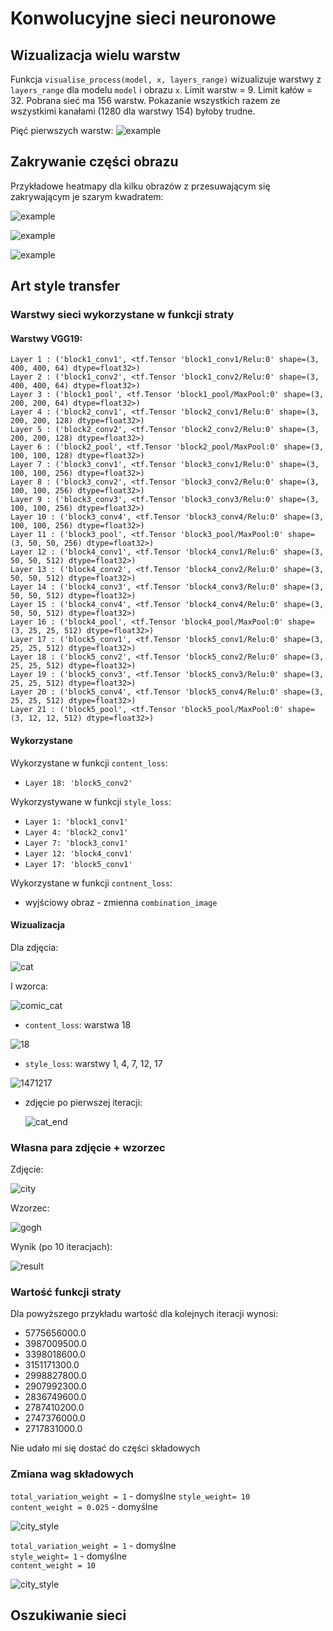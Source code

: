 # Konwolucyjne sieci neuronowe

## Wizualizacja wielu warstw

Funkcja `visualise_process(model, x, layers_range)` wizualizuje warstwy z `layers_range` dla modelu `model` i obrazu `x`. Limit warstw = 9. Limit kałów = 32. Pobrana sieć ma 156 warstw. Pokazanie wszystkich razem ze wszystkimi kanałami (1280 dla warstwy 154) byłoby trudne.

Pięć pierwszych warstw:
![example](resources/visualise_example.png)

## Zakrywanie części obrazu

Przykładowe heatmapy dla kilku obrazów z przesuwającym się zakrywającym je szarym kwadratem:

![example](resources/nosacz.png)

![example](resources/ship.png)

![example](resources/pomeranian.png)

## Art style transfer

### Warstwy sieci wykorzystane w funkcji straty

#### Warstwy VGG19:

```Layer 0 : ('input_1', <tf.Tensor 'concat:0' shape=(3, 400, 400, 3) dtype=float32>)
Layer 1 : ('block1_conv1', <tf.Tensor 'block1_conv1/Relu:0' shape=(3, 400, 400, 64) dtype=float32>)
Layer 2 : ('block1_conv2', <tf.Tensor 'block1_conv2/Relu:0' shape=(3, 400, 400, 64) dtype=float32>)
Layer 3 : ('block1_pool', <tf.Tensor 'block1_pool/MaxPool:0' shape=(3, 200, 200, 64) dtype=float32>)
Layer 4 : ('block2_conv1', <tf.Tensor 'block2_conv1/Relu:0' shape=(3, 200, 200, 128) dtype=float32>)
Layer 5 : ('block2_conv2', <tf.Tensor 'block2_conv2/Relu:0' shape=(3, 200, 200, 128) dtype=float32>)
Layer 6 : ('block2_pool', <tf.Tensor 'block2_pool/MaxPool:0' shape=(3, 100, 100, 128) dtype=float32>)
Layer 7 : ('block3_conv1', <tf.Tensor 'block3_conv1/Relu:0' shape=(3, 100, 100, 256) dtype=float32>)
Layer 8 : ('block3_conv2', <tf.Tensor 'block3_conv2/Relu:0' shape=(3, 100, 100, 256) dtype=float32>)
Layer 9 : ('block3_conv3', <tf.Tensor 'block3_conv3/Relu:0' shape=(3, 100, 100, 256) dtype=float32>)
Layer 10 : ('block3_conv4', <tf.Tensor 'block3_conv4/Relu:0' shape=(3, 100, 100, 256) dtype=float32>)
Layer 11 : ('block3_pool', <tf.Tensor 'block3_pool/MaxPool:0' shape=(3, 50, 50, 256) dtype=float32>)
Layer 12 : ('block4_conv1', <tf.Tensor 'block4_conv1/Relu:0' shape=(3, 50, 50, 512) dtype=float32>)
Layer 13 : ('block4_conv2', <tf.Tensor 'block4_conv2/Relu:0' shape=(3, 50, 50, 512) dtype=float32>)
Layer 14 : ('block4_conv3', <tf.Tensor 'block4_conv3/Relu:0' shape=(3, 50, 50, 512) dtype=float32>)
Layer 15 : ('block4_conv4', <tf.Tensor 'block4_conv4/Relu:0' shape=(3, 50, 50, 512) dtype=float32>)
Layer 16 : ('block4_pool', <tf.Tensor 'block4_pool/MaxPool:0' shape=(3, 25, 25, 512) dtype=float32>)
Layer 17 : ('block5_conv1', <tf.Tensor 'block5_conv1/Relu:0' shape=(3, 25, 25, 512) dtype=float32>)
Layer 18 : ('block5_conv2', <tf.Tensor 'block5_conv2/Relu:0' shape=(3, 25, 25, 512) dtype=float32>)
Layer 19 : ('block5_conv3', <tf.Tensor 'block5_conv3/Relu:0' shape=(3, 25, 25, 512) dtype=float32>)
Layer 20 : ('block5_conv4', <tf.Tensor 'block5_conv4/Relu:0' shape=(3, 25, 25, 512) dtype=float32>)
Layer 21 : ('block5_pool', <tf.Tensor 'block5_pool/MaxPool:0' shape=(3, 12, 12, 512) dtype=float32>)
```

#### Wykorzystane

Wykorzystane w funkcji `content_loss`:

- `Layer 18: 'block5_conv2'`

Wykorzystywane w funkcji `style_loss`:

- `Layer 1: 'block1_conv1'`
- `Layer 4: 'block2_conv1'`
- `Layer 7: 'block3_conv1'`
- `Layer 12: 'block4_conv1'`
- `Layer 17: 'block5_conv1'`

Wykorzystane w funkcji `contnent_loss`:

- wyjściowy obraz - zmienna `combination_image`

#### Wizualizacja

Dla zdjęcia:

![cat](cat.jpg)

I wzorca:

![comic_cat](comic_cat.jpg)

- `content_loss`: warstwa 18

![18](resources/cat18.png)

- `style_loss`: warstwy 1, 4, 7, 12, 17

![1471217](resources/cat1471217.png)

- zdjęcie po pierwszej iteracji:

  ![cat_end](resources/cat_end.png)

### Własna para zdjęcie + wzorzec

Zdjęcie:

![city](city.jpg)

Wzorzec: 

![gogh](gogh.jpg)

Wynik (po 10 iteracjach):

![result](resources/city_end.png)

### Wartość funkcji straty

Dla powyższego przykładu wartość dla kolejnych iteracji wynosi:

-  5775656000.0
- 3987009500.0
-  3398018600.0
- 3151171300.0
- 2998827800.0
- 2907992300.0
- 2836749600.0
-  2787410200.0
-  2747376000.0
-  2717831000.0

Nie udało mi się dostać do części składowych

### Zmiana wag składowych

`total_variation_weight = 1`  - domyślne 
`style_weight= 10`   
`content_weight = 0.025` - domyślne

![city_style](resources/city_style.png)



`total_variation_weight = 1` - domyślne   
`style_weight= 1`  - domyślne   
`content_weight = 10`

![city_style](resources/city_content.png)

## Oszukiwanie sieci

